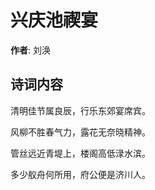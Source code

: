 # 兴庆池禊宴

**作者**: 刘涣

## 诗词内容

清明佳节属良辰，行乐东郊宴席宾。

风柳不胜春气力，露花无奈晓精神。

管丝远近青堤上，楼阁高低渌水滨。

多少舣舟何所用，府公便是济川人。

